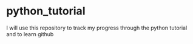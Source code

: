 # python_tutorial
I will use this repository to track my progress through the python tutorial and to learn github
